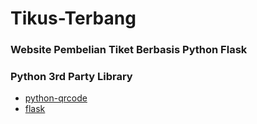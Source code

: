 # Tikus-Terbang
### Website Pembelian Tiket Berbasis Python Flask

### Python 3rd Party Library
- [python-qrcode](https://pypi.org/project/qrcode/)
- [flask](https://flask.palletsprojects.com/en/stable/)
